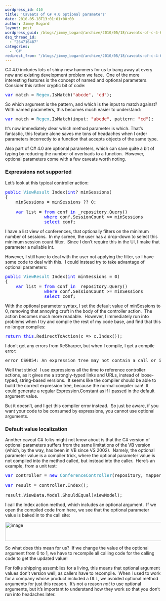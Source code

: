 ```yaml
---
wordpress_id: 410
title: 'Caveats of C# 4.0 optional parameters'
date: 2010-05-18T13:01:01+00:00
author: Jimmy Bogard
layout: post
wordpress_guid: /blogs/jimmy_bogard/archive/2010/05/18/caveats-of-c-4-0-optional-parameters.aspx
dsq_thread_id:
  - "264716487"
categories:
  - 'C#'
redirect_from: "/blogs/jimmy_bogard/archive/2010/05/18/caveats-of-c-4-0-optional-parameters.aspx/"
---
```

C# 4.0 includes lots of shiny new hammers for us to bang away at every new and existing development problem we face.&#160; One of the more interesting features is the concept of named and optional parameters.&#160; Consider this rather cryptic bit of code:

<pre><span style="color: blue">var </span>match = <span style="color: #2b91af">Regex</span>.IsMatch(<span style="color: #a31515">"abcde"</span>, <span style="color: #a31515">"cd"</span>);</pre>

[](http://11011.net/software/vspaste)

So which argument is the pattern, and which is the input to match against?&#160; With named parameters, this becomes much easier to understand:

<pre><span style="color: blue">var </span>match = <span style="color: #2b91af">Regex</span>.IsMatch(input: <span style="color: #a31515">"abcde"</span>, pattern: <span style="color: #a31515">"cd"</span>);</pre>

It’s now immediately clear which method parameter is which. That’s fantastic, this feature alone saves me tons of headaches when I order parameters incorrectly to a function that accepts objects of the same type.&#160; 

Also part of C# 4.0 are optional parameters, which can save quite a bit of typing by reducing the number of overloads to a function.&#160; However, optional parameters come with a few caveats worth noting.

### 

### Expressions not supported

Let’s look at this typical controller action:

<pre><span style="color: blue">public </span><span style="color: #2b91af">ViewResult </span>Index(<span style="color: blue">int</span>? minSessions)
{
    minSessions = minSessions ?? 0;

    <span style="color: blue">var </span>list = <span style="color: blue">from </span>conf <span style="color: blue">in </span>_repository.Query()
               <span style="color: blue">where </span>conf.SessionCount &gt;= minSessions
               <span style="color: blue">select </span>conf;</pre>

[](http://11011.net/software/vspaste)

I have a list view of conferences, that optionally filters on the minimum number of sessions.&#160; In my screen, the user has a drop-down to select this minimum session count filter.&#160; Since I don’t require this in the UI, I make that parameter a nullable int.

However, I still have to deal with the user not applying the filter, so I have some code to deal with this.&#160; I could instead try to take advantage of optional parameters:

<pre><span style="color: blue">public </span><span style="color: #2b91af">ViewResult </span>Index(<span style="color: blue">int </span>minSessions = 0)
{
    <span style="color: blue">var </span>list = <span style="color: blue">from </span>conf <span style="color: blue">in </span>_repository.Query()
               <span style="color: blue">where </span>conf.SessionCount &gt;= minSessions
               <span style="color: blue">select </span>conf;</pre>

[](http://11011.net/software/vspaste)

With the optional parameter syntax, I set the default value of minSessions to 0, removing that annoying cruft in the body of the controller action.&#160; The action becomes much more readable.&#160; However, I immediately run into problems when I try and compile the rest of my code base, and find that this no longer compiles:

<pre><span style="color: blue">return this</span>.RedirectToAction(c =&gt; c.Index());</pre>

[](http://11011.net/software/vspaste)

I don’t get any errors from ReSharper, but when I compile, I get a compile error:

<pre>error CS0854: An expression tree may not contain a call or invocation that uses optional arguments</pre>

[](http://11011.net/software/vspaste)

Well that stinks!&#160; I use expressions all the time to reference controller actions, as it gives me a strongly-typed links and URLs, instead of loose-typed, string-based versions.&#160; It seems like the compiler should be able to build the correct expression tree, because the normal compiler can!&#160; It could generate a regular Expression.Constant as if I passed in the default argument value.

But it doesn’t, and I get this compiler error instead.&#160; So just be aware, if you want your code to be consumed by expressions, you cannot use optional arguments.

### Default value localization

Another caveat C# folks might not know about is that the C# version of optional parameters suffers from the same limitations of the VB version (which, by the way, has been in VB since VS 2002).&#160; Namely, the optional parameter value is a compiler trick, where the optional parameter value is not compiled into the method called, but instead into the caller.&#160; Here’s an example, from a unit test:

<pre><span style="color: blue">var </span>controller = <span style="color: blue">new </span><span style="color: #2b91af">ConferenceController</span>(repository, mapper);

<span style="color: blue">var </span>result = controller.Index();

result.ViewData.Model.ShouldEqual(viewModel);</pre>

[](http://11011.net/software/vspaste)

I call the Index action method, which includes an optional argument.&#160; If we open the compiled code from here, we see that the optional parameter value is baked in to the call site:

[<img style="border-bottom: 0px;border-left: 0px;border-top: 0px;border-right: 0px" border="0" alt="image" src="http://lostechies.com/jimmybogard/files/2011/03/image_thumb_2561E477.png" width="742" height="61" />](http://lostechies.com/jimmybogard/files/2011/03/image_784CF7A8.png) 

So what does this mean for us?&#160; If we change the value of the optional argument from 0 to 1, we have to recompile all calling code for the calling code to get the updated value!

For folks shipping assemblies for a living, this means that optional argument values don’t version well, as callers have to recompile.&#160; When I used to work for a company whose product included a DLL, we avoided optional method arguments for just this reason.&#160; It’s not a reason _not_ to use optional arguments, but it’s important to understand how they work so that you don’t run into headaches later.